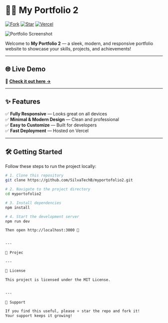 

# 🚀✨ My Portfolio 2

[![Fork](https://img.shields.io/badge/Fork%20this%20repo-Click%20Here-29ABE2?style=for-the-badge&logo=github)](https://github.com/SilvaTechB/myportofolio2/fork)
[![Star](https://img.shields.io/github/stars/SilvaTechB/myportofolio2?style=for-the-badge&logo=github)](https://github.com/SilvaTechB/myportofolio2/stargazers)
[![Vercel](https://img.shields.io/badge/Deployed%20on-Vercel-black?style=for-the-badge&logo=vercel)](https://myportofolio-seven-rose.vercel.app/)

![Portfolio Screenshot](https://i.imgur.com/6gB6BYU.jpeg)

Welcome to **My Portfolio 2** — a sleek, modern, and responsive portfolio website to showcase your skills, projects, and achievements!

---

## 🌐 **Live Demo**

🎉 [**Check it out here →**](https://myportofolio-seven-rose.vercel.app/)

---

## ✨ **Features**

✅ **Fully Responsive** — Looks great on all devices  
✅ **Minimal & Modern Design** — Clean and professional  
✅ **Easy to Customize** — Built for developers  
✅ **Fast Deployment** — Hosted on Vercel

---

## 🛠️ **Getting Started**

Follow these steps to run the project locally:

```bash
# 1. Clone this repository
git clone https://github.com/SilvaTechB/myportofolio2.git

# 2. Navigate to the project directory
cd myportofolio2

# 3. Install dependencies
npm install

# 4. Start the development server
npm run dev

Then open http://localhost:3000 🚀


---

📂 Projec

---

📄 License

This project is licensed under the MIT License.


---

💙 Support

If you find this useful, please ⭐️ star the repo and fork it!
Your support keeps it growing!


